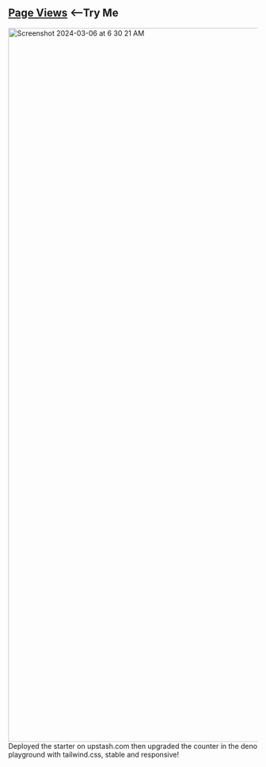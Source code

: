 ## <a href="https://upstash-rediss.deno.dev">Page Views</a>&nbsp;<--Try Me</a><br>
<img width="1440" alt="Screenshot 2024-03-06 at 6 30 21 AM" src="https://github.com/sudo-self/upstash-deno/assets/119916323/c656bcda-b920-4f3b-bff0-f455f9f064d8">
Deployed the starter on upstash.com then upgraded the counter in the deno playground with tailwind.css, stable and responsive! 
